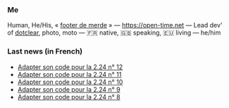 ### Me

Human, He/His, « [footer de merde](https://open-time.net/post/2013/07/17/La-veritable-histoire-du-Footer-de-merde-) » — https://open-time.net — Lead dev' of [dotclear](https://git.dotclear.org/dev/dotclear), photo, moto — 🇫🇷 native, 🇬🇧 speaking, 🇪🇺 living — he/him

### Last news (in French)

<!-- BLOG-POST-LIST:START -->
- [Adapter son code pour la 2.24 n° 12](https://open-time.net/post/2022/11/01/Adapter-son-code-pour-la-224-n-12)
- [Adapter son code pour la 2.24 n° 11](https://open-time.net/post/2022/10/31/Adapter-son-code-pour-la-224-n-11)
- [Adapter son code pour la 2.24 n° 10](https://open-time.net/post/2022/10/30/Adapter-son-code-pour-la-224-n-10)
- [Adapter son code pour la 2.24 n° 9](https://open-time.net/post/2022/10/29/Adapter-son-code-pour-la-224-n-9)
- [Adapter son code pour la 2.24 n° 8](https://open-time.net/post/2022/10/28/Adapter-son-code-pour-la-224-n-8)
<!-- BLOG-POST-LIST:END -->
